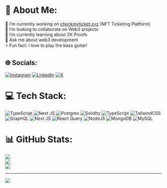 # 💫 About Me:
🔭 I’m currently working on [checkmyticket.xyz](https://checkmyticket.xyz/) (NFT Ticketing Platform)<br>👯 I’m looking to collaborate on Web3 projects<br>🌱 I’m currently learning about ZK Proofs<br>💬 Ask me about web3 development<br>⚡ Fun fact: I love to play the bass guitar!


## 🌐 Socials:
[![Instagram](https://img.shields.io/badge/Instagram-%23E4405F.svg?logo=Instagram&logoColor=white)](https://instagram.com/brolag) [![LinkedIn](https://img.shields.io/badge/LinkedIn-%230077B5.svg?logo=linkedin&logoColor=white)](https://linkedin.com/in/brolag) [![X](https://img.shields.io/badge/X-black.svg?logo=X&logoColor=white)](https://x.com/brolag) 

# 💻 Tech Stack:
![TypeScript](https://img.shields.io/badge/typescript-%23007ACC.svg?style=for-the-badge&logo=typescript&logoColor=white) ![Next JS](https://img.shields.io/badge/Next-black?style=for-the-badge&logo=next.js&logoColor=white) ![Postgres](https://img.shields.io/badge/postgres-%23316192.svg?style=for-the-badge&logo=postgresql&logoColor=white) ![Solidity](https://img.shields.io/badge/Solidity-%23363636.svg?style=for-the-badge&logo=solidity&logoColor=white) ![TypeScript](https://img.shields.io/badge/typescript-%23007ACC.svg?style=for-the-badge&logo=typescript&logoColor=white) ![TailwindCSS](https://img.shields.io/badge/tailwindcss-%2338B2AC.svg?style=for-the-badge&logo=tailwind-css&logoColor=white) ![GraphQL](https://img.shields.io/badge/-GraphQL-E10098?style=for-the-badge&logo=graphql&logoColor=white) ![Next JS](https://img.shields.io/badge/Next-black?style=for-the-badge&logo=next.js&logoColor=white) ![React Query](https://img.shields.io/badge/-React%20Query-FF4154?style=for-the-badge&logo=react%20query&logoColor=white) ![NodeJS](https://img.shields.io/badge/node.js-6DA55F?style=for-the-badge&logo=node.js&logoColor=white) ![MongoDB](https://img.shields.io/badge/MongoDB-%234ea94b.svg?style=for-the-badge&logo=mongodb&logoColor=white) ![MySQL](https://img.shields.io/badge/mysql-%2300000f.svg?style=for-the-badge&logo=mysql&logoColor=white)
# 📊 GitHub Stats:
![](https://github-readme-stats.vercel.app/api?username=brolag&theme=radical&hide_border=false&include_all_commits=false&count_private=false)<br/>
![](https://github-readme-streak-stats.herokuapp.com/?user=brolag&theme=radical&hide_border=false)<br/>
![](https://github-readme-stats.vercel.app/api/top-langs/?username=brolag&theme=radical&hide_border=false&include_all_commits=false&count_private=false&layout=compact)

---
[![](https://visitcount.itsvg.in/api?id=brolag&icon=0&color=0)](https://visitcount.itsvg.in)

<!-- Proudly created with GPRM ( https://gprm.itsvg.in ) -->
